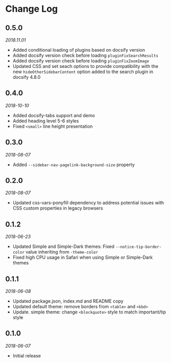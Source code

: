 # Change Log

## 0.5.0

*2018.11.01*

- Added conditional loading of plugins based on docsify version
- Added docsify version check before loading `pluginFixSearchResults`
- Added docsify version check before loading `pluginFixZoomImage`
- Updated CSS and set seach options to provide compatibility with the new
  `hideOtherSidebarContent` option added to the search plugin in docsify 4.8.0

## 0.4.0

*2018-10-10*

- Added docsify-tabs support and demo
- Added heading level 5-6 styles
- Fixed `<small>` line height presentation

## 0.3.0

*2018-08-07*

- Added `--sidebar-nav-pagelink-background-size` property

## 0.2.0

*2018-08-07*

- Updated css-vars-ponyfill dependency to address potential issues with
  CSS custom properties in legacy browsers

## 0.1.2

*2018-06-23*

- Updated Simple and Simple-Dark themes: Fixed `--notice-tip-border-color`
  value inheriting from `-theme-color`
- Fixed high CPU usage in Safari when using Simple or Simple-Dark themes

## 0.1.1

*2018-06-08*

- Updated package.json, index.md and README copy
- Updated default theme: remove borders from `<table>` and `<kbd>`
- Update. simple theme: change `<blockquote>` style to match important/tip style

## 0.1.0

*2018-06-07*

- Initial release
